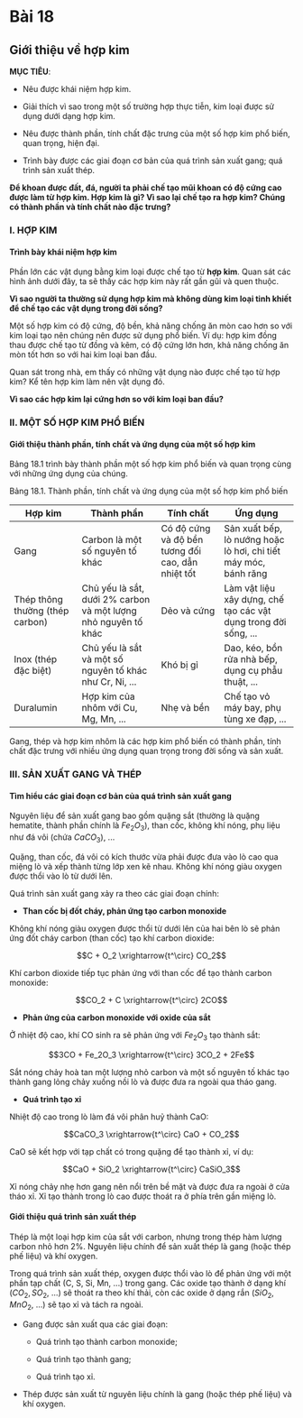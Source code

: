 # Bài 18
## Giới thiệu về hợp kim

**MỤC TIÊU**:

*   Nêu được khái niệm hợp kim.

*   Giải thích vì sao trong một số trường hợp thực tiễn, kim loại được sử dụng dưới dạng hợp kim.

*   Nêu được thành phần, tính chất đặc trưng của một số hợp kim phổ biến, quan trọng, hiện đại.

*   Trình bày được các giai đoạn cơ bản của quá trình sản xuất gang; quá trình sản xuất thép.

**Để khoan được đất, đá, người ta phải chế tạo mũi khoan có độ cứng cao được làm từ hợp kim. Hợp kim là gì? Vì sao lại chế tạo ra hợp kim? Chúng có thành phần và tính chất nào đặc trưng?**

### I. HỢP KIM

#### Trình bày khái niệm hợp kim

Phần lớn các vật dụng bằng kim loại được chế tạo từ **hợp kim**. Quan sát các hình ảnh dưới đây, ta sẽ thấy các hợp kim này rất gần gũi và quen thuộc.

**Vì sao người ta thường sử dụng hợp kim mà không dùng kim loại tinh khiết để chế tạo các vật dụng trong đời sống?**

Một số hợp kim có độ cứng, độ bền, khả năng chống ăn mòn cao hơn so với kim loại tạo nên chúng nên được sử dụng phổ biến. Ví dụ: hợp kim đồng thau được chế tạo từ đồng và kẽm, có độ cứng lớn hơn, khả năng chống ăn mòn tốt hơn so với hai kim loại ban đầu.

Quan sát trong nhà, em thấy có những vật dụng nào được chế tạo từ hợp kim? Kể tên hợp kim làm nên vật dụng đó.

**Vì sao các hợp kim lại cứng hơn so với kim loại ban đầu?**

### II. MỘT SỐ HỢP KIM PHỔ BIẾN

#### Giới thiệu thành phần, tính chất và ứng dụng của một số hợp kim

Bảng 18.1 trình bày thành phần một số hợp kim phổ biến và quan trọng cùng với những ứng dụng của chúng.

Bảng 18.1. Thành phần, tính chất và ứng dụng của một số hợp kim phổ biến

| Hợp kim | Thành phần | Tính chất | Ứng dụng |
|---|---|---|---|
| Gang | Carbon là một số nguyên tố khác | Có độ cứng và độ bền tương đối cao, dẫn nhiệt tốt | Sản xuất bếp, lò nướng hoặc lò hơi, chi tiết máy móc, bánh răng |
| Thép thông thường (thép carbon) | Chủ yếu là sắt, dưới 2% carbon và một lượng nhỏ nguyên tố khác | Dẻo và cứng | Làm vật liệu xây dựng, chế tạo các vật dụng trong đời sống, ... |
| Inox (thép đặc biệt) | Chủ yếu là sắt và một số nguyên tố khác như Cr, Ni, ... | Khó bị gỉ | Dao, kéo, bồn rửa nhà bếp, dụng cụ phẫu thuật, ... |
| Duralumin | Hợp kim của nhôm với Cu, Mg, Mn, ... | Nhẹ và bền | Chế tạo vỏ máy bay, phụ tùng xe đạp, ... |

Gang, thép và hợp kim nhôm là các hợp kim phổ biến có thành phần, tính chất đặc trưng với nhiều ứng dụng quan trọng trong đời sống và sản xuất.

### III. SẢN XUẤT GANG VÀ THÉP

#### Tìm hiểu các giai đoạn cơ bản của quá trình sản xuất gang

Nguyên liệu để sản xuất gang bao gồm quặng sắt (thường là quặng hematite, thành phần chính là $Fe_2O_3$), than cốc, không khí nóng, phụ liệu như đá vôi (chứa $CaCO_3$), ...

Quặng, than cốc, đá vôi có kích thước vừa phải được đưa vào lò cao qua miệng lò và xếp thành từng lớp xen kẽ nhau. Không khí nóng giàu oxygen được thổi vào lò từ dưới lên.

Quá trình sản xuất gang xảy ra theo các giai đoạn chính:

*   **Than cốc bị đốt cháy, phản ứng tạo carbon monoxide**

Không khí nóng giàu oxygen được thổi từ dưới lên của hai bên lò sẽ phản ứng đốt cháy carbon (than cốc) tạo khí carbon dioxide:

$$C + O_2 \xrightarrow{t^\circ} CO_2$$

Khí carbon dioxide tiếp tục phản ứng với than cốc để tạo thành carbon monoxide:

$$CO_2 + C \xrightarrow{t^\circ} 2CO$$

*   **Phản ứng của carbon monoxide với oxide của sắt**

Ở nhiệt độ cao, khí CO sinh ra sẽ phản ứng với $Fe_2O_3$ tạo thành sắt:

$$3CO + Fe_2O_3 \xrightarrow{t^\circ} 3CO_2 + 2Fe$$

Sắt nóng chảy hoà tan một lượng nhỏ carbon và một số nguyên tố khác tạo thành gang lỏng chảy xuống nồi lò và được đưa ra ngoài qua tháo gang.

*   **Quá trình tạo xỉ**

Nhiệt độ cao trong lò làm đá vôi phân huỷ thành CaO:

$$CaCO_3 \xrightarrow{t^\circ} CaO + CO_2$$

CaO sẽ kết hợp với tạp chất có trong quặng để tạo thành xỉ, ví dụ:

$$CaO + SiO_2 \xrightarrow{t^\circ} CaSiO_3$$

Xỉ nóng chảy nhẹ hơn gang nên nổi trên bề mặt và được đưa ra ngoài ở cửa tháo xỉ. Xỉ tạo thành trong lò cao được thoát ra ở phía trên gần miệng lò.

#### Giới thiệu quá trình sản xuất thép

Thép là một loại hợp kim của sắt với carbon, nhưng trong thép hàm lượng carbon nhỏ hơn 2%. Nguyên liệu chính để sản xuất thép là gang (hoặc thép phế liệu) và khí oxygen.

Trong quá trình sản xuất thép, oxygen được thổi vào lò để phản ứng với một phần tạp chất (C, S, Si, Mn, ...) trong gang. Các oxide tạo thành ở dạng khí ($CO_2, SO_2$, ...) sẽ thoát ra theo khí thải, còn các oxide ở dạng rắn ($SiO_2, MnO_2$, ...) sẽ tạo xỉ và tách ra ngoài.

*   Gang được sản xuất qua các giai đoạn:

    - Quá trình tạo thành carbon monoxide;

    - Quá trình tạo thành gang;

    - Quá trình tạo xỉ.

*   Thép được sản xuất từ nguyên liệu chính là gang (hoặc thép phế liệu) và khí oxygen.
